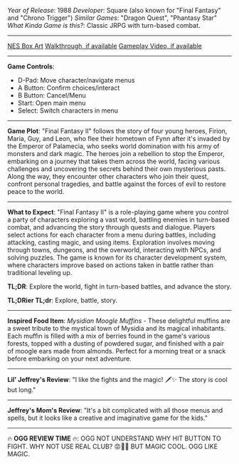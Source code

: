 *Year of Release*: 1988
*Developer*: Square (also known for "Final Fantasy" and "Chrono Trigger")
*Similar Games*: "Dragon Quest", "Phantasy Star"
*What Kinda Game is this?*: Classic JRPG with turn-based combat.

---
[NES Box Art](https://www.google.com/search?tbm=isch&q=NES+Box+Art+Final+Fantasy+II) 
[Walkthrough, if available](https://www.google.com/search?q=Walkthrough+Steam+Final+Fantasy+II)
[Gameplay Video, if available](https://www.youtube.com/results?search_query=gameplay+PC+Final+Fantasy+II) 

- - -
**Game Controls**:
- D-Pad: Move character/navigate menus
- A Button: Confirm choices/interact
- B Button: Cancel/Menu
- Start: Open main menu
- Select: Switch characters in menu

- - -
**Game Plot**: "Final Fantasy II" follows the story of four young heroes, Firion, Maria, Guy, and Leon, who flee their hometown of Fynn after it's invaded by the Emperor of Palamecia, who seeks world domination with his army of monsters and dark magic. The heroes join a rebellion to stop the Emperor, embarking on a journey that takes them across the world, facing various challenges and uncovering the secrets behind their own mysterious pasts. Along the way, they encounter other characters who join their quest, confront personal tragedies, and battle against the forces of evil to restore peace to the world.

- - -
**What to Expect**: "Final Fantasy II" is a role-playing game where you control a party of characters exploring a vast world, battling enemies in turn-based combat, and advancing the story through quests and dialogue. Players select actions for each character from a menu during battles, including attacking, casting magic, and using items. Exploration involves moving through towns, dungeons, and the overworld, interacting with NPCs, and solving puzzles. The game is known for its character development system, where characters improve based on actions taken in battle rather than traditional leveling up.

**TL;DR**: Explore the world, fight in turn-based battles, and advance the story.

**TL;DRier TL;dr**: Explore, battle, story.

---
**Inspired Food Item**: *Mysidian Moogle Muffins* - These delightful muffins are a sweet tribute to the mystical town of Mysidia and its magical inhabitants. Each muffin is filled with a mix of berries found in the game's various forests, topped with a dusting of powdered sugar, and finished with a pair of moogle ears made from almonds. Perfect for a morning treat or a snack before embarking on your next adventure.

---
**Lil' Jeffrey's Review**: "I like the fights and the magic! 🗡️✨ The story is cool but long."

---
**Jeffrey's Mom's Review**: "It's a bit complicated with all those menus and spells, but it looks like a creative and imaginative game for the kids."

---
🔥 **OGG REVIEW TIME** 🔥: OGG NOT UNDERSTAND WHY HIT BUTTON TO FIGHT. WHY NOT USE REAL CLUB? 😡🏹🔥 BUT MAGIC COOL. OGG LIKE MAGIC.